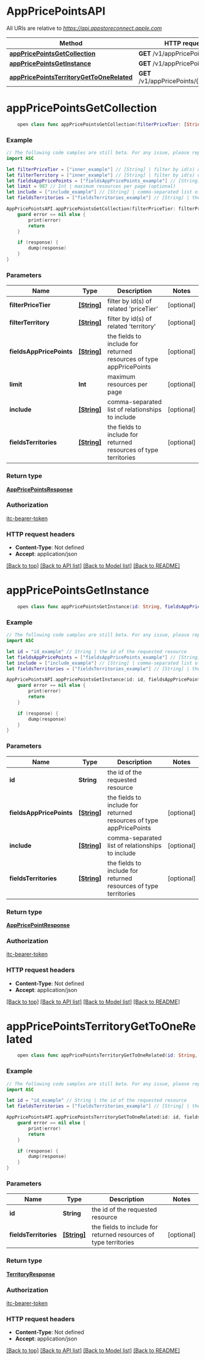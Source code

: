 # AppPricePointsAPI

All URIs are relative to *https://api.appstoreconnect.apple.com*

Method | HTTP request | Description
------------- | ------------- | -------------
[**appPricePointsGetCollection**](AppPricePointsAPI.md#apppricepointsgetcollection) | **GET** /v1/appPricePoints | 
[**appPricePointsGetInstance**](AppPricePointsAPI.md#apppricepointsgetinstance) | **GET** /v1/appPricePoints/{id} | 
[**appPricePointsTerritoryGetToOneRelated**](AppPricePointsAPI.md#apppricepointsterritorygettoonerelated) | **GET** /v1/appPricePoints/{id}/territory | 


# **appPricePointsGetCollection**
```swift
    open class func appPricePointsGetCollection(filterPriceTier: [String]? = nil, filterTerritory: [String]? = nil, fieldsAppPricePoints: [FieldsAppPricePoints_appPricePointsGetCollection]? = nil, limit: Int? = nil, include: [Include_appPricePointsGetCollection]? = nil, fieldsTerritories: [FieldsTerritories_appPricePointsGetCollection]? = nil, completion: @escaping (_ data: AppPricePointsResponse?, _ error: Error?) -> Void)
```



### Example
```swift
// The following code samples are still beta. For any issue, please report via http://github.com/OpenAPITools/openapi-generator/issues/new
import ASC

let filterPriceTier = ["inner_example"] // [String] | filter by id(s) of related 'priceTier' (optional)
let filterTerritory = ["inner_example"] // [String] | filter by id(s) of related 'territory' (optional)
let fieldsAppPricePoints = ["fieldsAppPricePoints_example"] // [String] | the fields to include for returned resources of type appPricePoints (optional)
let limit = 987 // Int | maximum resources per page (optional)
let include = ["include_example"] // [String] | comma-separated list of relationships to include (optional)
let fieldsTerritories = ["fieldsTerritories_example"] // [String] | the fields to include for returned resources of type territories (optional)

AppPricePointsAPI.appPricePointsGetCollection(filterPriceTier: filterPriceTier, filterTerritory: filterTerritory, fieldsAppPricePoints: fieldsAppPricePoints, limit: limit, include: include, fieldsTerritories: fieldsTerritories) { (response, error) in
    guard error == nil else {
        print(error)
        return
    }

    if (response) {
        dump(response)
    }
}
```

### Parameters

Name | Type | Description  | Notes
------------- | ------------- | ------------- | -------------
 **filterPriceTier** | [**[String]**](String.md) | filter by id(s) of related &#39;priceTier&#39; | [optional] 
 **filterTerritory** | [**[String]**](String.md) | filter by id(s) of related &#39;territory&#39; | [optional] 
 **fieldsAppPricePoints** | [**[String]**](String.md) | the fields to include for returned resources of type appPricePoints | [optional] 
 **limit** | **Int** | maximum resources per page | [optional] 
 **include** | [**[String]**](String.md) | comma-separated list of relationships to include | [optional] 
 **fieldsTerritories** | [**[String]**](String.md) | the fields to include for returned resources of type territories | [optional] 

### Return type

[**AppPricePointsResponse**](AppPricePointsResponse.md)

### Authorization

[itc-bearer-token](../README.md#itc-bearer-token)

### HTTP request headers

 - **Content-Type**: Not defined
 - **Accept**: application/json

[[Back to top]](#) [[Back to API list]](../README.md#documentation-for-api-endpoints) [[Back to Model list]](../README.md#documentation-for-models) [[Back to README]](../README.md)

# **appPricePointsGetInstance**
```swift
    open class func appPricePointsGetInstance(id: String, fieldsAppPricePoints: [FieldsAppPricePoints_appPricePointsGetInstance]? = nil, include: [Include_appPricePointsGetInstance]? = nil, fieldsTerritories: [FieldsTerritories_appPricePointsGetInstance]? = nil, completion: @escaping (_ data: AppPricePointResponse?, _ error: Error?) -> Void)
```



### Example
```swift
// The following code samples are still beta. For any issue, please report via http://github.com/OpenAPITools/openapi-generator/issues/new
import ASC

let id = "id_example" // String | the id of the requested resource
let fieldsAppPricePoints = ["fieldsAppPricePoints_example"] // [String] | the fields to include for returned resources of type appPricePoints (optional)
let include = ["include_example"] // [String] | comma-separated list of relationships to include (optional)
let fieldsTerritories = ["fieldsTerritories_example"] // [String] | the fields to include for returned resources of type territories (optional)

AppPricePointsAPI.appPricePointsGetInstance(id: id, fieldsAppPricePoints: fieldsAppPricePoints, include: include, fieldsTerritories: fieldsTerritories) { (response, error) in
    guard error == nil else {
        print(error)
        return
    }

    if (response) {
        dump(response)
    }
}
```

### Parameters

Name | Type | Description  | Notes
------------- | ------------- | ------------- | -------------
 **id** | **String** | the id of the requested resource | 
 **fieldsAppPricePoints** | [**[String]**](String.md) | the fields to include for returned resources of type appPricePoints | [optional] 
 **include** | [**[String]**](String.md) | comma-separated list of relationships to include | [optional] 
 **fieldsTerritories** | [**[String]**](String.md) | the fields to include for returned resources of type territories | [optional] 

### Return type

[**AppPricePointResponse**](AppPricePointResponse.md)

### Authorization

[itc-bearer-token](../README.md#itc-bearer-token)

### HTTP request headers

 - **Content-Type**: Not defined
 - **Accept**: application/json

[[Back to top]](#) [[Back to API list]](../README.md#documentation-for-api-endpoints) [[Back to Model list]](../README.md#documentation-for-models) [[Back to README]](../README.md)

# **appPricePointsTerritoryGetToOneRelated**
```swift
    open class func appPricePointsTerritoryGetToOneRelated(id: String, fieldsTerritories: [FieldsTerritories_appPricePointsTerritoryGetToOneRelated]? = nil, completion: @escaping (_ data: TerritoryResponse?, _ error: Error?) -> Void)
```



### Example
```swift
// The following code samples are still beta. For any issue, please report via http://github.com/OpenAPITools/openapi-generator/issues/new
import ASC

let id = "id_example" // String | the id of the requested resource
let fieldsTerritories = ["fieldsTerritories_example"] // [String] | the fields to include for returned resources of type territories (optional)

AppPricePointsAPI.appPricePointsTerritoryGetToOneRelated(id: id, fieldsTerritories: fieldsTerritories) { (response, error) in
    guard error == nil else {
        print(error)
        return
    }

    if (response) {
        dump(response)
    }
}
```

### Parameters

Name | Type | Description  | Notes
------------- | ------------- | ------------- | -------------
 **id** | **String** | the id of the requested resource | 
 **fieldsTerritories** | [**[String]**](String.md) | the fields to include for returned resources of type territories | [optional] 

### Return type

[**TerritoryResponse**](TerritoryResponse.md)

### Authorization

[itc-bearer-token](../README.md#itc-bearer-token)

### HTTP request headers

 - **Content-Type**: Not defined
 - **Accept**: application/json

[[Back to top]](#) [[Back to API list]](../README.md#documentation-for-api-endpoints) [[Back to Model list]](../README.md#documentation-for-models) [[Back to README]](../README.md)

